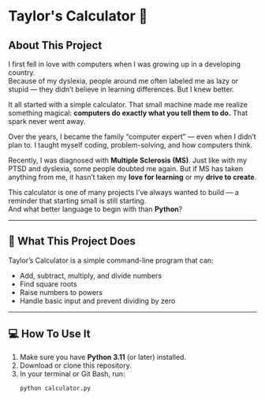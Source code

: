# Taylor's Calculator 🧮

## About This Project

I first fell in love with computers when I was growing up in a developing country.  
Because of my dyslexia, people around me often labeled me as lazy or stupid — they didn’t believe in learning differences. But I knew better.

It all started with a simple calculator. That small machine made me realize something magical: **computers do exactly what you tell them to do.** That spark never went away.

Over the years, I became the family “computer expert” — even when I didn’t plan to. I taught myself coding, problem-solving, and how computers think.

Recently, I was diagnosed with **Multiple Sclerosis (MS)**. Just like with my PTSD and dyslexia, some people doubted me again. But if MS has taken anything from me, it hasn’t taken my **love for learning** or my **drive to create**.

This calculator is one of many projects I’ve always wanted to build — a reminder that starting small is still starting.  
And what better language to begin with than **Python**?

---

## 🧠 What This Project Does

Taylor’s Calculator is a simple command-line program that can:

- Add, subtract, multiply, and divide numbers  
- Find square roots  
- Raise numbers to powers  
- Handle basic input and prevent dividing by zero

---

## 💻 How To Use It

1. Make sure you have **Python 3.11** (or later) installed.  
2. Download or clone this repository.  
3. In your terminal or Git Bash, run:
   ```bash
   python calculator.py
